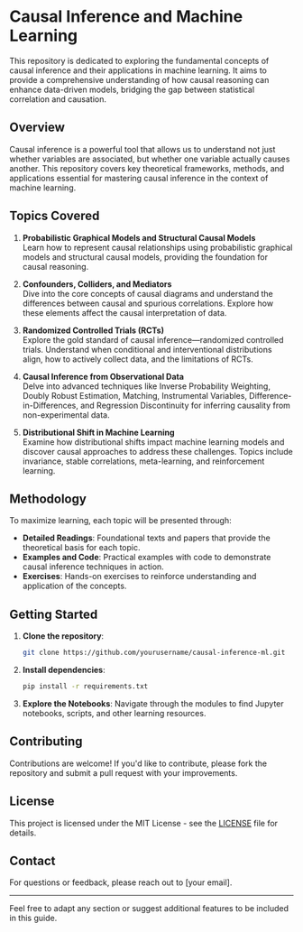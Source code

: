 # Causal Inference and Machine Learning

This repository is dedicated to exploring the fundamental concepts of causal inference and their applications in machine learning. It aims to provide a comprehensive understanding of how causal reasoning can enhance data-driven models, bridging the gap between statistical correlation and causation.

## Overview

Causal inference is a powerful tool that allows us to understand not just whether variables are associated, but whether one variable actually causes another. This repository covers key theoretical frameworks, methods, and applications essential for mastering causal inference in the context of machine learning.

## Topics Covered

1. **Probabilistic Graphical Models and Structural Causal Models**  
   Learn how to represent causal relationships using probabilistic graphical models and structural causal models, providing the foundation for causal reasoning.

2. **Confounders, Colliders, and Mediators**  
   Dive into the core concepts of causal diagrams and understand the differences between causal and spurious correlations. Explore how these elements affect the causal interpretation of data.

3. **Randomized Controlled Trials (RCTs)**  
   Explore the gold standard of causal inference—randomized controlled trials. Understand when conditional and interventional distributions align, how to actively collect data, and the limitations of RCTs.

4. **Causal Inference from Observational Data**  
   Delve into advanced techniques like Inverse Probability Weighting, Doubly Robust Estimation, Matching, Instrumental Variables, Difference-in-Differences, and Regression Discontinuity for inferring causality from non-experimental data.

5. **Distributional Shift in Machine Learning**  
   Examine how distributional shifts impact machine learning models and discover causal approaches to address these challenges. Topics include invariance, stable correlations, meta-learning, and reinforcement learning.

## Methodology

To maximize learning, each topic will be presented through:
- **Detailed Readings**: Foundational texts and papers that provide the theoretical basis for each topic.
- **Examples and Code**: Practical examples with code to demonstrate causal inference techniques in action.
- **Exercises**: Hands-on exercises to reinforce understanding and application of the concepts.

## Getting Started

1. **Clone the repository**:
    ```bash
    git clone https://github.com/yourusername/causal-inference-ml.git
    ```

2. **Install dependencies**:
    ```bash
    pip install -r requirements.txt
    ```

3. **Explore the Notebooks**: Navigate through the modules to find Jupyter notebooks, scripts, and other learning resources.

## Contributing

Contributions are welcome! If you'd like to contribute, please fork the repository and submit a pull request with your improvements.

## License

This project is licensed under the MIT License - see the [LICENSE](LICENSE) file for details.

## Contact

For questions or feedback, please reach out to [your email].

---

Feel free to adapt any section or suggest additional features to be included in this guide.
